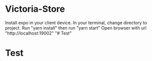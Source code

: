 # Victoria-Store
Install expo in your client device.
In your terminal, change directory to project.
Run "yarn install" then run "yarn start"
Open browser with url "http://localhost:19002"
"# Test" 
# Test
